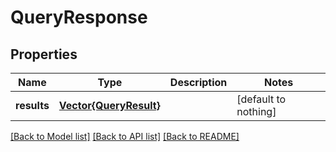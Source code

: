 # QueryResponse


## Properties
Name | Type | Description | Notes
------------ | ------------- | ------------- | -------------
**results** | [**Vector{QueryResult}**](QueryResult.md) |  | [default to nothing]


[[Back to Model list]](../README.md#models) [[Back to API list]](../README.md#api-endpoints) [[Back to README]](../README.md)


